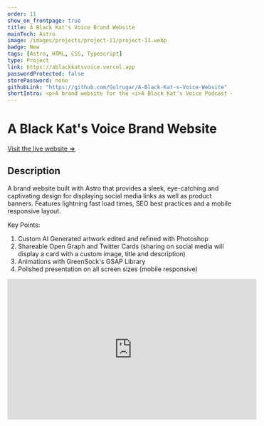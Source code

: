 ```yaml
---
order: 11
show_on_frontpage: true
title: A Black Kat's Voice Brand Website
mainTech: Astro
image: /images/projects/project-11/project-11.webp
badge: New
tags: [Astro, HTML, CSS, Typescript]
type: Project
link: https://ablackkatsvoice.vercel.app
passwordProtected: false
storePassword: none
githubLink: "https://github.com/Gulrugar/A-Black-Kat-s-Voice-Website"
shortIntro: <p>A brand website for the <i>A Black Kat's Voice Podcast </i>. Featuring smooth animations and a polished layout. Built with Astro, HTML, CSS and JavaScript</p>
---
```


# A Black Kat's Voice Brand Website

[Visit the live website =>](https://ablackkatsvoice.vercel.app "A Black Kat's Voice")

## Description

A brand website built with Astro that provides a sleek, eye-catching and captivating design for displaying social media links as well as product banners. Features lightning fast load times, SEO best practices and a mobile responsive layout.

Key Points:

1. Custom AI Generated artwork edited and refined with Photoshop
2. Shareable Open Graph and Twitter Cards (sharing on social media will display a card with a custom image, title and description)
3. Animations with GreenSock's GSAP Library
4. Polished presentation on all screen sizes (mobile responsive)

<div align="center">
  <iframe width="560" height="315" src="https://www.youtube.com/embed/r4kLcqCRdao?si=c9bel-lHHUgD68es" title="YouTube video player" frameborder="0" allow="accelerometer; autoplay; clipboard-write; encrypted-media; gyroscope; picture-in-picture; web-share" allowfullscreen></iframe>
</div>
